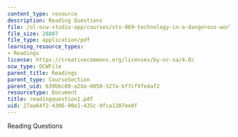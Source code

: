 ```yaml
---
content_type: resource
description: Reading Questions
file: /ol-ocw-studio-app/courses/sts-069-technology-in-a-dangerous-world-fall-2002/27aa64f2430690e1435c9fca1207ee8f_readingquestion1.pdf
file_size: 28807
file_type: application/pdf
learning_resource_types:
- Readings
license: https://creativecommons.org/licenses/by-nc-sa/4.0/
ocw_type: OCWFile
parent_title: Readings
parent_type: CourseSection
parent_uid: 639bbc09-a2da-6050-527a-bf7cf9fe4af2
resourcetype: Document
title: readingquestion1.pdf
uid: 27aa64f2-4306-90e1-435c-9fca1207ee8f
---
```

Reading Questions